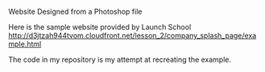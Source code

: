 Website Designed from a Photoshop file


Here is the sample website provided by Launch School
http://d3jtzah944tvom.cloudfront.net/lesson_2/company_splash_page/example.html

The code in my repository is my attempt at recreating the example.
